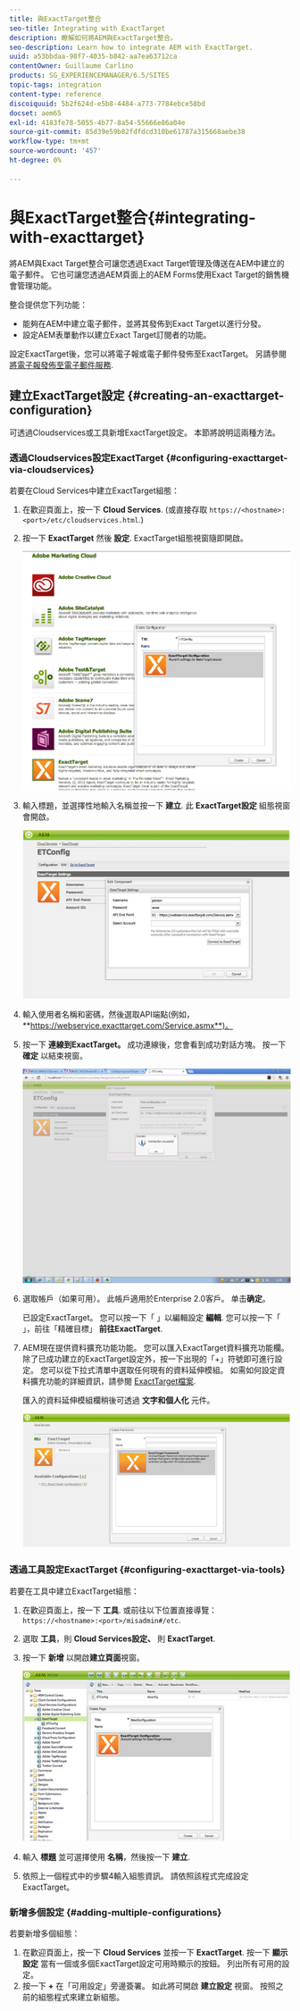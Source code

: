 ```yaml
---
title: 與ExactTarget整合
seo-title: Integrating with ExactTarget
description: 瞭解如何將AEM與ExactTarget整合。
seo-description: Learn how to integrate AEM with ExactTarget.
uuid: a53bbdaa-98f7-4035-b842-aa7ea63712ca
contentOwner: Guillaume Carlino
products: SG_EXPERIENCEMANAGER/6.5/SITES
topic-tags: integration
content-type: reference
discoiquuid: 5b2f624d-e5b8-4484-a773-7784ebce58bd
docset: aem65
exl-id: 4183fe78-5055-4b77-8a54-55666e86a04e
source-git-commit: 85d39e59b82fdfdcd310be61787a315668aebe38
workflow-type: tm+mt
source-wordcount: '457'
ht-degree: 0%

---
```


# 與ExactTarget整合{#integrating-with-exacttarget}

將AEM與Exact Target整合可讓您透過Exact Target管理及傳送在AEM中建立的電子郵件。 它也可讓您透過AEM頁面上的AEM Forms使用Exact Target的銷售機會管理功能。

整合提供您下列功能：

* 能夠在AEM中建立電子郵件，並將其發佈到Exact Target以進行分發。
* 設定AEM表單動作以建立Exact Target訂閱者的功能。

設定ExactTarget後，您可以將電子報或電子郵件發佈至ExactTarget。 另請參閱 [將電子報發佈至電子郵件服務](/help/sites-authoring/personalization.md).

## 建立ExactTarget設定 {#creating-an-exacttarget-configuration}

可透過Cloudservices或工具新增ExactTarget設定。 本節將說明這兩種方法。

### 透過Cloudservices設定ExactTarget {#configuring-exacttarget-via-cloudservices}

若要在Cloud Services中建立ExactTarget組態：

1. 在歡迎頁面上，按一下 **Cloud Services**. (或直接存取 `https://<hostname>:<port>/etc/cloudservices.html`.)
1. 按一下 **ExactTarget** 然後 **設定**. ExactTarget組態視窗隨即開啟。

   ![chlimage_1-19](assets/chlimage_1-19.png)

1. 輸入標題，並選擇性地輸入名稱並按一下 **建立**. 此 **ExactTarget設定** 組態視窗會開啟。

   ![chlimage_1](assets/chlimage_1.jpeg)

1. 輸入使用者名稱和密碼，然後選取API端點(例如， **https://webservice.exacttarget.com/Service.asmx**)。
1. 按一下 **連線到ExactTarget。** 成功連線後，您會看到成功對話方塊。 按一下 **確定** 以結束視窗。

   ![chlimage_1-1](assets/chlimage_1-1.jpeg)

1. 選取帳戶（如果可用）。 此帳戶適用於Enterprise 2.0客戶。 单击&#x200B;**确定**。

   已設定ExactTarget。 您可以按一下「 」以編輯設定 **編輯**. 您可以按一下「 」，前往「精確目標」 **前往ExactTarget**.

1. AEM現在提供資料擴充功能功能。 您可以匯入ExactTarget資料擴充功能欄。 除了已成功建立的ExactTarget設定外，按一下出現的「+」符號即可進行設定。 您可以從下拉式清單中選取任何現有的資料延伸模組。 如需如何設定資料擴充功能的詳細資訊，請參閱 [ExactTarget檔案](https://help.salesforce.com/s/articleView?id=sf.mc_es_data_extension_data_relationships_classic.htm&amp;type=5).

   匯入的資料延伸模組欄稍後可透過 **文字和個人化** 元件。

   ![chlimage_1-2](assets/chlimage_1-2.jpeg)

### 透過工具設定ExactTarget {#configuring-exacttarget-via-tools}

若要在工具中建立ExactTarget組態：

1. 在歡迎頁面上，按一下 **工具**. 或前往以下位置直接導覽： `https://<hostname>:<port>/misadmin#/etc`.
1. 選取 **工具**，則 **Cloud Services設定、** 則 **ExactTarget**.
1. 按一下 **新增** 以開啟**建立頁面**視窗。

   ![chlimage_1-34](assets/chlimage_1-3.jpeg)

1. 輸入 **標題** 並可選擇使用 **名稱**，然後按一下 **建立**.
1. 依照上一個程式中的步驟4輸入組態資訊。 請依照該程式完成設定ExactTarget。

### 新增多個設定 {#adding-multiple-configurations}

若要新增多個組態：

1. 在歡迎頁面上，按一下 **Cloud Services** 並按一下 **ExactTarget**. 按一下 **顯示設定** 當有一個或多個ExactTarget設定可用時顯示的按鈕。 列出所有可用的設定。
1. 按一下 **+** 在「可用設定」旁邊簽署。 如此將可開啟 **建立設定** 視窗。 按照之前的組態程式來建立新組態。

